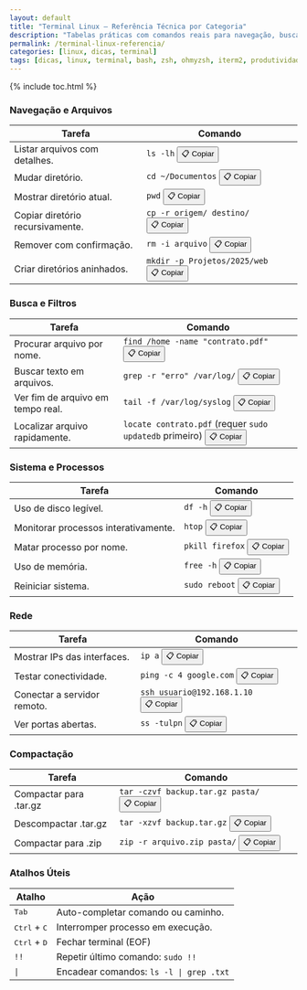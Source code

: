 ```yaml
---
layout: default
title: "Terminal Linux – Referência Técnica por Categoria"
description: "Tabelas práticas com comandos reais para navegação, busca, sistema, rede, compactação e atalhos — sem fluff, só utilidade."
permalink: /terminal-linux-referencia/
categories: [linux, dicas, terminal]
tags: [dicas, linux, terminal, bash, zsh, ohmyzsh, iterm2, produtividade]
---
```



{% include toc.html %}




<section class="post-content">
  <h3 id="navegacao">Navegação e Arquivos</h3>
<table class="evergreen-table">
  <thead>
    <tr>
      <th>Tarefa</th>
      <th>Comando</th>
    </tr>
  </thead>
  <tbody>
    <tr>
      <td data-label="Tarefa">Listar arquivos com detalhes.</td>
      <td data-label="Comando">
        <code>ls -lh</code>
        <button class="copy-btn" data-command="ls -lh">📋 Copiar</button>
      </td>
    </tr>
    <tr>
      <td data-label="Tarefa">Mudar diretório.</td>
      <td data-label="Comando">
        <code>cd ~/Documentos</code>
        <button class="copy-btn" data-command="cd ~/Documentos">📋 Copiar</button>
      </td>
    </tr>
    <tr>
      <td data-label="Tarefa">Mostrar diretório atual.</td>
      <td data-label="Comando">
        <code>pwd</code>
        <button class="copy-btn" data-command="pwd">📋 Copiar</button>
      </td>
    </tr>
    <tr>
      <td data-label="Tarefa">Copiar diretório recursivamente.</td>
      <td data-label="Comando">
        <code>cp -r origem/ destino/</code>
        <button class="copy-btn" data-command="cp -r origem/ destino/">📋 Copiar</button>
      </td>
    </tr>
    <tr>
      <td data-label="Tarefa">Remover com confirmação.</td>
      <td data-label="Comando">
        <code>rm -i arquivo</code>
        <button class="copy-btn" data-command="rm -i arquivo">📋 Copiar</button>
      </td>
    </tr>
    <tr>
      <td data-label="Tarefa">Criar diretórios aninhados.</td>
      <td data-label="Comando">
        <code>mkdir -p Projetos/2025/web</code>
        <button class="copy-btn" data-command="mkdir -p Projetos/2025/web">📋 Copiar</button>
      </td>
    </tr>
  </tbody>
</table>

<h3 id="busca">Busca e Filtros</h3>
<table class="evergreen-table">
  <thead>
    <tr>
      <th>Tarefa</th>
      <th>Comando</th>
    </tr>
  </thead>
  <tbody>
    <tr>
      <td data-label="Tarefa">Procurar arquivo por nome.</td>
      <td data-label="Comando">
        <code>find /home -name "contrato.pdf"</code>
        <button class="copy-btn" data-command="find /home -name &quot;contrato.pdf&quot;">📋 Copiar</button>
      </td>
    </tr>
    <tr>
      <td data-label="Tarefa">Buscar texto em arquivos.</td>
      <td data-label="Comando">
        <code>grep -r "erro" /var/log/</code>
        <button class="copy-btn" data-command="grep -r &quot;erro&quot; /var/log/">📋 Copiar</button>
      </td>
    </tr>
    <tr>
      <td data-label="Tarefa">Ver fim de arquivo em tempo real.</td>
      <td data-label="Comando">
        <code>tail -f /var/log/syslog</code>
        <button class="copy-btn" data-command="tail -f /var/log/syslog">📋 Copiar</button>
      </td>
    </tr>
    <tr>
      <td data-label="Tarefa">Localizar arquivo rapidamente.</td>
      <td data-label="Comando">
        <code>locate contrato.pdf</code> (requer <code>sudo updatedb</code> primeiro)
        <button class="copy-btn" data-command="locate contrato.pdf">📋 Copiar</button>
      </td>
    </tr>
  </tbody>
</table>

<h3 id="sistema">Sistema e Processos</h3>
<table class="evergreen-table">
  <thead>
    <tr>
      <th>Tarefa</th>
      <th>Comando</th>
    </tr>
  </thead>
  <tbody>
    <tr>
      <td data-label="Tarefa">Uso de disco legível.</td>
      <td data-label="Comando">
        <code>df -h</code>
        <button class="copy-btn" data-command="df -h">📋 Copiar</button>
      </td>
    </tr>
    <tr>
      <td data-label="Tarefa">Monitorar processos interativamente.</td>
      <td data-label="Comando">
        <code>htop</code>
        <button class="copy-btn" data-command="htop">📋 Copiar</button>
      </td>
    </tr>
    <tr>
      <td data-label="Tarefa">Matar processo por nome.</td>
      <td data-label="Comando">
        <code>pkill firefox</code>
        <button class="copy-btn" data-command="pkill firefox">📋 Copiar</button>
      </td>
    </tr>
    <tr>
      <td data-label="Tarefa">Uso de memória.</td>
      <td data-label="Comando">
        <code>free -h</code>
        <button class="copy-btn" data-command="free -h">📋 Copiar</button>
      </td>
    </tr>
    <tr>
      <td data-label="Tarefa">Reiniciar sistema.</td>
      <td data-label="Comando">
        <code>sudo reboot</code>
        <button class="copy-btn" data-command="sudo reboot">📋 Copiar</button>
      </td>
    </tr>
  </tbody>
</table>

<h3 id="rede">Rede</h3>
<table class="evergreen-table">
  <thead>
    <tr>
      <th>Tarefa</th>
      <th>Comando</th>
    </tr>
  </thead>
  <tbody>
    <tr>
      <td data-label="Tarefa">Mostrar IPs das interfaces.</td>
      <td data-label="Comando">
        <code>ip a</code>
        <button class="copy-btn" data-command="ip a">📋 Copiar</button>
      </td>
    </tr>
    <tr>
      <td data-label="Tarefa">Testar conectividade.</td>
      <td data-label="Comando">
        <code>ping -c 4 google.com</code>
        <button class="copy-btn" data-command="ping -c 4 google.com">📋 Copiar</button>
      </td>
    </tr>
    <tr>
      <td data-label="Tarefa">Conectar a servidor remoto.</td>
      <td data-label="Comando">
        <code>ssh usuario@192.168.1.10</code>
        <button class="copy-btn" data-command="ssh usuario@192.168.1.10">📋 Copiar</button>
      </td>
    </tr>
    <tr>
      <td data-label="Tarefa">Ver portas abertas.</td>
      <td data-label="Comando">
        <code>ss -tulpn</code>
        <button class="copy-btn" data-command="ss -tulpn">📋 Copiar</button>
      </td>
    </tr>
  </tbody>
</table>

<h3 id="compactacao">Compactação</h3>
<table class="evergreen-table">
  <thead>
    <tr>
      <th>Tarefa</th>
      <th>Comando</th>
    </tr>
  </thead>
  <tbody>
    <tr>
      <td data-label="Tarefa">Compactar para .tar.gz</td>
      <td data-label="Comando">
        <code>tar -czvf backup.tar.gz pasta/</code>
        <button class="copy-btn" data-command="tar -czvf backup.tar.gz pasta/">📋 Copiar</button>
      </td>
    </tr>
    <tr>
      <td data-label="Tarefa">Descompactar .tar.gz</td>
      <td data-label="Comando">
        <code>tar -xzvf backup.tar.gz</code>
        <button class="copy-btn" data-command="tar -xzvf backup.tar.gz">📋 Copiar</button>
      </td>
    </tr>
    <tr>
      <td data-label="Tarefa">Compactar para .zip</td>
      <td data-label="Comando">
        <code>zip -r arquivo.zip pasta/</code>
        <button class="copy-btn" data-command="zip -r arquivo.zip pasta/">📋 Copiar</button>
      </td>
    </tr>
  </tbody>
</table>

<h3 id="atalhos">Atalhos Úteis</h3>
<table class="evergreen-table">
  <thead>
    <tr>
      <th>Atalho</th>
      <th>Ação</th>
    </tr>
  </thead>
  <tbody>
    <tr>
      <td data-label="Atalho"><kbd>Tab</kbd></td>
      <td data-label="Ação">Auto-completar comando ou caminho.</td>
    </tr>
    <tr>
      <td data-label="Atalho"><kbd>Ctrl</kbd> + <kbd>C</kbd></td>
      <td data-label="Ação">Interromper processo em execução.</td>
    </tr>
    <tr>
      <td data-label="Atalho"><kbd>Ctrl</kbd> + <kbd>D</kbd></td>
      <td data-label="Ação">Fechar terminal (EOF)</td>
    </tr>
    <tr>
      <td data-label="Atalho"><code>!!</code></td>
      <td data-label="Ação">Repetir último comando: <code>sudo !!</code></td>
    </tr>
    <tr>
      <td data-label="Atalho"><code>|</code></td>
      <td data-label="Ação">Encadear comandos: <code>ls -l | grep .txt</code></td>
    </tr>
  </tbody>
</table>
  </section>
  
  
  
